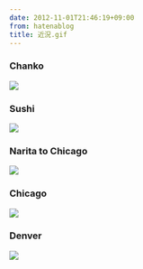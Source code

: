 ```yaml
---
date: 2012-11-01T21:46:19+09:00
from: hatenablog
title: 近況.gif
---
```



<div class="section">
    <h3>Chanko</h3>
    <p><a href="http://gifboom.com/x/a618102a" style="color:transparent"><img src="http://medias.gifboom.com/medias/e0c36e1f115943c9921bb3c32d916b3c@2x.gif"></a></p>

</div>
<div class="section">
    <h3>Sushi</h3>
    <p><a href="http://gifboom.com/x/ce6330b0" style="color:transparent"><img src="http://medias.gifboom.com/medias/5404713c1bf0437889b722cede2a01eb@2x.gif"></a></p>

</div>
<div class="section">
    <h3>Narita to Chicago</h3>
    <p><a href="http://gifboom.com/x/2ac23cda" style="color:transparent"><img src="http://medias.gifboom.com/medias/76d775e9c1f04e2ba342f037cdb59711@2x.gif"></a></p>

</div>
<div class="section">
    <h3>Chicago</h3>
    <p><a href="http://gifboom.com/x/9dbf6958" style="color:transparent"><img src="http://medias.gifboom.com/medias/7b11e47df200485e8120750e3063812a@2x.gif"></a></p>

</div>
<div class="section">
    <h3>Denver</h3>
    <p><a href="http://gifboom.com/x/1de9dd19" style="color:transparent"><img src="http://medias.gifboom.com/medias/3793de07616246b0a96dd6ef1ae9b609@2x.gif"></a></p>

</div>
